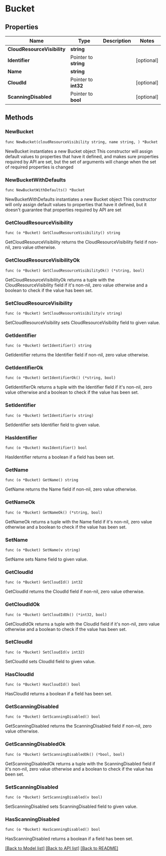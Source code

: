 # Bucket

## Properties

Name | Type | Description | Notes
------------ | ------------- | ------------- | -------------
**CloudResourceVisibility** | **string** |  | 
**Identifier** | Pointer to **string** |  | [optional] 
**Name** | **string** |  | 
**CloudId** | Pointer to **int32** |  | [optional] 
**ScanningDisabled** | Pointer to **bool** |  | [optional] 

## Methods

### NewBucket

`func NewBucket(cloudResourceVisibility string, name string, ) *Bucket`

NewBucket instantiates a new Bucket object
This constructor will assign default values to properties that have it defined,
and makes sure properties required by API are set, but the set of arguments
will change when the set of required properties is changed

### NewBucketWithDefaults

`func NewBucketWithDefaults() *Bucket`

NewBucketWithDefaults instantiates a new Bucket object
This constructor will only assign default values to properties that have it defined,
but it doesn't guarantee that properties required by API are set

### GetCloudResourceVisibility

`func (o *Bucket) GetCloudResourceVisibility() string`

GetCloudResourceVisibility returns the CloudResourceVisibility field if non-nil, zero value otherwise.

### GetCloudResourceVisibilityOk

`func (o *Bucket) GetCloudResourceVisibilityOk() (*string, bool)`

GetCloudResourceVisibilityOk returns a tuple with the CloudResourceVisibility field if it's non-nil, zero value otherwise
and a boolean to check if the value has been set.

### SetCloudResourceVisibility

`func (o *Bucket) SetCloudResourceVisibility(v string)`

SetCloudResourceVisibility sets CloudResourceVisibility field to given value.


### GetIdentifier

`func (o *Bucket) GetIdentifier() string`

GetIdentifier returns the Identifier field if non-nil, zero value otherwise.

### GetIdentifierOk

`func (o *Bucket) GetIdentifierOk() (*string, bool)`

GetIdentifierOk returns a tuple with the Identifier field if it's non-nil, zero value otherwise
and a boolean to check if the value has been set.

### SetIdentifier

`func (o *Bucket) SetIdentifier(v string)`

SetIdentifier sets Identifier field to given value.

### HasIdentifier

`func (o *Bucket) HasIdentifier() bool`

HasIdentifier returns a boolean if a field has been set.

### GetName

`func (o *Bucket) GetName() string`

GetName returns the Name field if non-nil, zero value otherwise.

### GetNameOk

`func (o *Bucket) GetNameOk() (*string, bool)`

GetNameOk returns a tuple with the Name field if it's non-nil, zero value otherwise
and a boolean to check if the value has been set.

### SetName

`func (o *Bucket) SetName(v string)`

SetName sets Name field to given value.


### GetCloudId

`func (o *Bucket) GetCloudId() int32`

GetCloudId returns the CloudId field if non-nil, zero value otherwise.

### GetCloudIdOk

`func (o *Bucket) GetCloudIdOk() (*int32, bool)`

GetCloudIdOk returns a tuple with the CloudId field if it's non-nil, zero value otherwise
and a boolean to check if the value has been set.

### SetCloudId

`func (o *Bucket) SetCloudId(v int32)`

SetCloudId sets CloudId field to given value.

### HasCloudId

`func (o *Bucket) HasCloudId() bool`

HasCloudId returns a boolean if a field has been set.

### GetScanningDisabled

`func (o *Bucket) GetScanningDisabled() bool`

GetScanningDisabled returns the ScanningDisabled field if non-nil, zero value otherwise.

### GetScanningDisabledOk

`func (o *Bucket) GetScanningDisabledOk() (*bool, bool)`

GetScanningDisabledOk returns a tuple with the ScanningDisabled field if it's non-nil, zero value otherwise
and a boolean to check if the value has been set.

### SetScanningDisabled

`func (o *Bucket) SetScanningDisabled(v bool)`

SetScanningDisabled sets ScanningDisabled field to given value.

### HasScanningDisabled

`func (o *Bucket) HasScanningDisabled() bool`

HasScanningDisabled returns a boolean if a field has been set.


[[Back to Model list]](../README.md#documentation-for-models) [[Back to API list]](../README.md#documentation-for-api-endpoints) [[Back to README]](../README.md)


